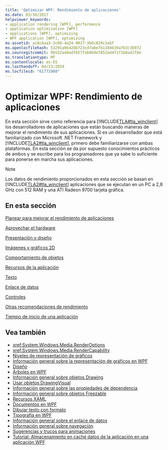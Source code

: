 ```yaml
---
title: 'Optimizar WPF: Rendimiento de aplicaciones'
ms.date: 03/30/2017
helpviewer_keywords:
- application rendering [WPF], performance
- application optimization [WPF]
- applications [WPF], optimizing
- WPF application [WPF], optimizing
ms.assetid: ac8c6aa3-3c68-4a24-9827-3b6c829c1ebf
ms.openlocfilehash: 53291a0e428b723cd7a6e7b1184639a7b3c3b972
ms.sourcegitcommit: 9b552addadfb57fab0b9e7852ed4f1f1b8a42f8e
ms.translationtype: MT
ms.contentlocale: es-ES
ms.lasthandoff: 04/23/2019
ms.locfileid: "61772988"
---
```

# <a name="optimizing-wpf-application-performance"></a>Optimizar WPF: Rendimiento de aplicaciones
En esta sección sirve como referencia para [!INCLUDE[TLA#tla_winclient](../../../../includes/tlasharptla-winclient-md.md)] los desarrolladores de aplicaciones que están buscando maneras de mejorar el rendimiento de sus aplicaciones. Si es un desarrollador que está familiarizado con Microsoft .NET Framework y [!INCLUDE[TLA2#tla_winclient](../../../../includes/tla2sharptla-winclient-md.md)], primero debe familiarizarse con ambas plataformas. En esta sección se da por supuesto conocimientos prácticos de ambos y se escribe para los programadores que ya sabe lo suficiente para ponerse en marcha sus aplicaciones.  
  
> [!NOTE]
>  Los datos de rendimiento proporcionados en esta sección se basan en [!INCLUDE[TLA2#tla_winclient](../../../../includes/tla2sharptla-winclient-md.md)] aplicaciones que se ejecutan en un PC a 2,8 GHz con 512 RAM y una ATI Radeon 9700 tarjeta gráfica.  
  
## <a name="in-this-section"></a>En esta sección  
 [Planear para mejorar el rendimiento de aplicaciones](planning-for-application-performance.md)  
  
 [Aprovechar el hardware](optimizing-performance-taking-advantage-of-hardware.md)  
  
 [Presentación y diseño](optimizing-performance-layout-and-design.md)  
  
 [Imágenes y gráficos 2D](optimizing-performance-2d-graphics-and-imaging.md)  
  
 [Comportamiento de objetos](optimizing-performance-object-behavior.md)  
  
 [Recursos de la aplicación](optimizing-performance-application-resources.md)  
  
 [Texto](optimizing-performance-text.md)  
  
 [Enlace de datos](optimizing-performance-data-binding.md)  
  
 [Controles](optimizing-performance-controls.md)  
  
 [Otras recomendaciones de rendimiento](optimizing-performance-other-recommendations.md)  
  
 [Tiempo de inicio de una aplicación](application-startup-time.md)  
  
## <a name="see-also"></a>Vea también

- <xref:System.Windows.Media.RenderOptions>
- <xref:System.Windows.Media.RenderCapability>
- [Niveles de representación de gráficos](graphics-rendering-tiers.md)
- [Información general sobre la representación de gráficos en WPF](../graphics-multimedia/wpf-graphics-rendering-overview.md)
- [Diseño](layout.md)
- [Árboles en WPF](trees-in-wpf.md)
- [Información general sobre objetos Drawing](../graphics-multimedia/drawing-objects-overview.md)
- [Usar objetos DrawingVisual](../graphics-multimedia/using-drawingvisual-objects.md)
- [Información general sobre las propiedades de dependencia](dependency-properties-overview.md)
- [Información general sobre objetos Freezable](freezable-objects-overview.md)
- [Recursos XAML](xaml-resources.md)
- [Documentos en WPF](documents-in-wpf.md)
- [Dibujar texto con formato](drawing-formatted-text.md)
- [Tipografía en WPF](typography-in-wpf.md)
- [Información general sobre el enlace de datos](../data/data-binding-overview.md)
- [Información general sobre navegación](../app-development/navigation-overview.md)
- [Sugerencias y trucos para animaciones](../graphics-multimedia/animation-tips-and-tricks.md)
- [Tutorial: Almacenamiento en caché datos de la aplicación en una aplicación WPF](walkthrough-caching-application-data-in-a-wpf-application.md)

